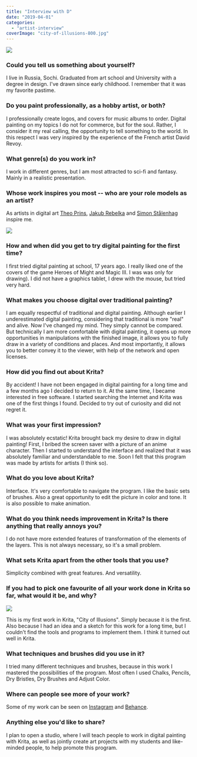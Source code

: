 ```yaml
---
title: "Interview with D"
date: "2019-04-01"
categories: 
  - "artist-interview"
coverImage: "city-of-illusions-800.jpg"
---
```


![](/images/posts/2019/Hirend-800.jpg)

### Could you tell us something about yourself?

I live in Russia, Sochi. Graduated from art school and University with a degree in design. I've drawn since early childhood. I remember that it was my favorite pastime.

### Do you paint professionally, as a hobby artist, or both?

I professionally create logos, and covers for music albums to order. Digital painting on my topics I do not for commerce, but for the soul. Rather, I consider it my real calling, the opportunity to tell something to the world. In this respect I was very inspired by the experience of the French artist David Revoy.

### What genre(s) do you work in?

I work in different genres, but I am most attracted to sci-fi and fantasy. Mainly in a realistic presentation.

### Whose work inspires you most -- who are your role models as an artist?

As artists in digital art [Theo Prins](http://www.theoprins.com/), [Jakub Rebelka](http://shzrebelka.tumblr.com/) and [Simon Stålenhag](https://simonstalenhag.se/) inspire me.

![](/images/posts/2019/citadel1-800.jpg)

### How and when did you get to try digital painting for the first time?

I first tried digital painting at school, 17 years ago. I really liked one of the covers of the game Heroes of Might and Magic III. I was was only for drawing). I did not have a graphics tablet, I drew with the mouse, but tried very hard.

### What makes you choose digital over traditional painting?

I am equally respectful of traditional and digital painting. Although earlier I underestimated digital painting, considering that traditional is more "real" and alive. Now I've changed my mind. They simply cannot be compared. But technically I am more comfortable with digital painting, it opens up more opportunities in manipulations with the finished image, it allows you to fully draw in a variety of conditions and places. And most importantly, it allows you to better convey it to the viewer, with help of the network and open licenses.

### How did you find out about Krita?

By accident! I have not been engaged in digital painting for a long time and a few months ago I decided to return to it. At the same time, I became interested in free software. I started searching the Internet and Krita was one of the first things I found. Decided to try out of curiosity and did not regret it.

### What was your first impression?

I was absolutely ecstatic! Krita brought back my desire to draw in digital painting! First, I bribed the screen saver with a picture of an anime character. Then I started to understand the interface and realized that it was absolutely familiar and understandable to me. Soon I felt that this program was made by artists for artists (I think so).

### What do you love about Krita?

Interface. It's very comfortable to navigate the program. I like the basic sets of brushes. Also a great opportunity to edit the picture in color and tone. It is also possible to make animation.

### What do you think needs improvement in Krita? Is there anything that really annoys you?

I do not have more extended features of transformation of the elements of the layers. This is not always necessary, so it's a small problem.

### What sets Krita apart from the other tools that you use?

Simplicity combined with great features. And versatility.

### If you had to pick one favourite of all your work done in Krita so far, what would it be, and why?

![](/images/posts/2019/city-of-illusions-800.jpg)

This is my first work in Krita, "City of Illusions". Simply because it is the first. Also because I had an idea and a sketch for this work for a long time, but I couldn't find the tools and programs to implement them. I think it turned out well in Krita.

### What techniques and brushes did you use in it?

I tried many different techniques and brushes, because in this work I mastered the possibilities of the program. Most often I used Chalks, Pencils, Dry Bristles, Dry Brushes and Adjust Color.

### Where can people see more of your work?

Some of my work can be seen on [Instagram](https://www.instagram.com/sivakov_d/) and [Behance](https://www.behance.net/dolmensoch278b).

### Anything else you'd like to share?

I plan to open a studio, where I will teach people to work in digital painting with Krita, as well as jointly create art projects with my students and like-minded people, to help promote this program.
